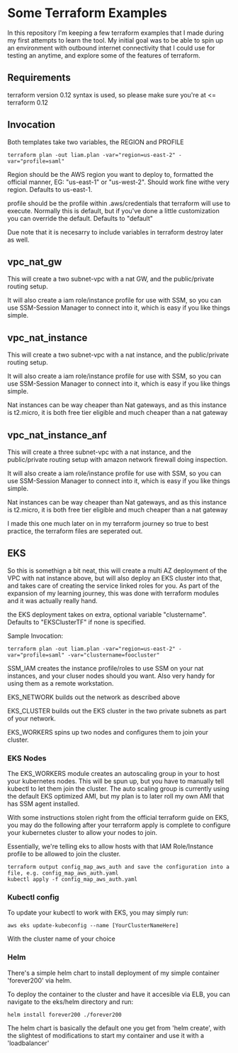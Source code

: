 # Some Terraform Examples

In this repository I'm keeping a few terraform examples that I made during my first attempts to learn the tool. My initial goal was to be able to spin up an environment with outbound internet connectivity that I could use for testing an anytime, and explore some of the features of terraform.

## Requirements

terraform version 0.12 syntax is used, so please make sure you're at <= terraform 0.12

## Invocation

Both templates take two variables, the REGION and PROFILE

```
terraform plan -out liam.plan -var="region=us-east-2" -var="profile=saml"
```

Region should be the AWS region you want to deploy to, formatted the official manner, EG: "us-east-1" or "us-west-2". Should work fine withe very region. Defaults to us-east-1.

profile should be the profile within .aws/credentials that terraform will use to execute. Normally this is default, but if you've done a little customization you can override the default. Defaults to "default"

Due note that it is necesarry to include variables in terraform destroy later as well.

## vpc_nat_gw

This will create a two subnet-vpc with a nat GW, and the public/private routing setup.

It will also create a iam role/instance profile for use with SSM, so you can use SSM-Session Manager to connect into it, which is easy if you like things simple.

## vpc_nat_instance

This will create a two subnet-vpc with a nat instance, and the public/private routing setup.

It will also create a iam role/instance profile for use with SSM, so you can use SSM-Session Manager to connect into it, which is easy if you like things simple.

Nat instances can be way cheaper than Nat gateways, and as this instance is t2.micro, it is both free tier eligible and much cheaper than a nat gateway


## vpc_nat_instance_anf

This will create a three subnet-vpc with a nat instance, and the public/private routing setup with amazon network firewall doing inspection.

It will also create a iam role/instance profile for use with SSM, so you can use SSM-Session Manager to connect into it, which is easy if you like things simple.

Nat instances can be way cheaper than Nat gateways, and as this instance is t2.micro, it is both free tier eligible and much cheaper than a nat gateway

I made this one much later on in my terraform journey so true to best practice, the terraform files are seperated out.

## EKS

So this is somethign a bit neat, this will create a multi AZ deployment of the VPC with nat instance above, but will also deploy an EKS cluster into that, and takes care of creating the service linked roles for you. As part of the expansion of my learning journey, this was done with terraform modules and it was actually really hand.

the EKS deployment takes on extra, optional variable "clustername". Defaults to "EKSClusterTF" if none is specified.

Sample Invocation:

```
terraform plan -out liam.plan -var="region=us-east-2" -var="profile=saml" -var="clustername=foocluster"
```


SSM_IAM creates the instance profile/roles to use SSM on your nat instances, and your cluser nodes should you want. Also very handy for using them as a remote workstation.

EKS_NETWORK builds out the network as described above

EKS_CLUSTER builds out the EKS cluster in the two private subnets as part of your network. 

EKS_WORKERS spins up two nodes and configures them to join your cluster.

### EKS Nodes

The EKS_WORKERS module creates an autoscaling group in your to host your kubernetes nodes. This will be spun up, but you have to manually tell kubectl to let them join the cluster. The auto scaling group is currently using the default EKS optimized AMI, but my plan is to later roll my own AMI that has SSM agent installed.

With some instructions stolen right from the official terraform guide on EKS, you may do the following after your terraform apply is complete to configure your kubernetes cluster to allow your nodes to join.

Essentially, we're telling eks to allow hosts with that IAM Role/Instance profile to be allowed to join the cluster.

```
terraform output config_map_aws_auth and save the configuration into a file, e.g. config_map_aws_auth.yaml
kubectl apply -f config_map_aws_auth.yaml
```

### Kubectl config

To update your kubectl to work with EKS, you may simply run:

```
aws eks update-kubeconfig --name [YourClusterNameHere]
```

With the cluster name of your choice

### Helm

There's a simple helm chart to install deployment of my simple container 'forever200' via helm.

To deploy the container to the cluster and have it accesible via ELB, you can navigate to the eks/helm directory and run:

```
helm install forever200 ./forever200
```

The helm chart is basically the default one you get from 'helm create', with the slightest of modifications to start my container and use it with a 'loadbalancer'
